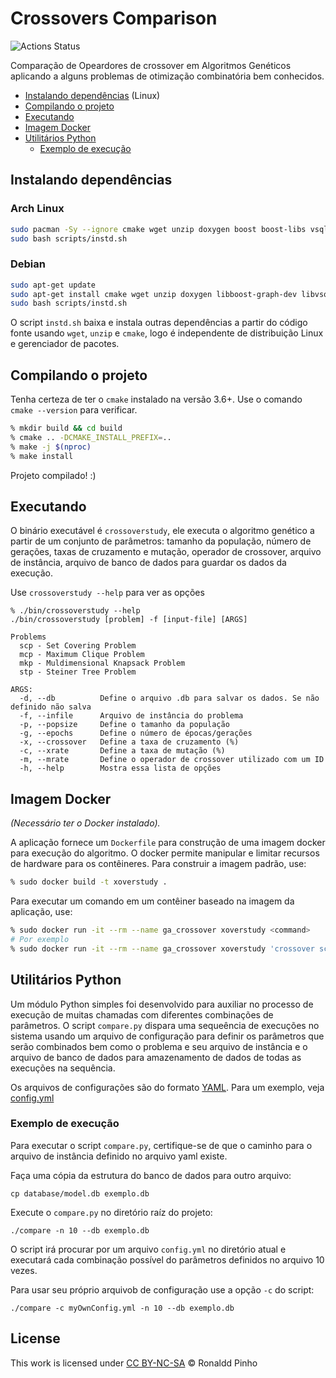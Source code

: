 # Crossovers Comparison

![Actions Status](https://github.com/pinho/crossover-research/workflows/C++%20CI/badge.svg)

Comparação de Opeardores de crossover em Algoritmos Genéticos aplicando a 
alguns problemas de otimização combinatória bem conhecidos.

- [Instalando dependências](#Instalando-dependências) (Linux)
- [Compilando o projeto](#Compilando-o-projeto)
- [Executando](#executando)
- [Imagem Docker](#imagem-docker)
- [Utilitários Python](#Utilitários-python)
    * [Exemplo de execução](#exemplo-de-execução)

## Instalando dependências

### Arch Linux

```sh
sudo pacman -Sy --ignore cmake wget unzip doxygen boost boost-libs vsqlite++ 
sudo bash scripts/instd.sh
```

### Debian

```sh
sudo apt-get update
sudo apt-get install cmake wget unzip doxygen libboost-graph-dev libvsqlitepp-dev
sudo bash scripts/instd.sh
```

O script `instd.sh` baixa e instala outras dependências a partir do código fonte
usando `wget`, `unzip` e `cmake`, logo é independente de distribuição Linux e
gerenciador de pacotes.

## Compilando o projeto

Tenha certeza de ter o `cmake` instalado na versão 3.6+. Use o comando
`cmake --version` para verificar.

```sh
% mkdir build && cd build
% cmake .. -DCMAKE_INSTALL_PREFIX=..
% make -j $(nproc)
% make install
```

Projeto compilado! :)


## Executando

O binário executável é `crossoverstudy`, ele executa o algoritmo genético a partir de
um conjunto de parâmetros: tamanho da população, número de gerações, taxas de
cruzamento e mutação, operador de crossover, arquivo de instância, arquivo de
banco de dados para guardar os dados da execução.

Use `crossoverstudy --help` para ver as opções

```console
% ./bin/crossoverstudy --help
./bin/crossoverstudy [problem] -f [input-file] [ARGS]

Problems
  scp - Set Covering Problem
  mcp - Maximum Clique Problem
  mkp - Muldimensional Knapsack Problem
  stp - Steiner Tree Problem

ARGS:
  -d, --db          Define o arquivo .db para salvar os dados. Se não definido não salva
  -f, --infile      Arquivo de instância do problema
  -p, --popsize     Define o tamanho da população
  -g, --epochs      Define o número de épocas/gerações
  -x, --crossover   Define a taxa de cruzamento (%)
  -c, --xrate       Define a taxa de mutação (%)
  -m, --mrate       Define o operador de crossover utilizado com um ID
  -h, --help        Mostra essa lista de opções
```

## Imagem Docker

_(Necessário ter o Docker instalado)._

A aplicação fornece um `Dockerfile` para construção de uma imagem docker para
execução do algoritmo. O docker permite manipular e limitar recursos de hardware
para os contêineres. Para construir a imagem padrão, use:

```sh
% sudo docker build -t xoverstudy .
```

Para executar um comando em um contêiner baseado na imagem da aplicação, use:

```sh
% sudo docker run -it --rm --name ga_crossover xoverstudy <command>
# Por exemplo
% sudo docker run -it --rm --name ga_crossover xoverstudy 'crossover scp -f /data/scp/scp44.txt'
```

## Utilitários Python

Um módulo Python simples foi desenvolvido para auxiliar no processo de execução
de muitas chamadas com diferentes combinações de parâmetros. O script
`compare.py` dispara uma sequeência de execuções no sistema usando um arquivo de
configuração para definir os parâmetros que serão combinados bem como o problema
e seu arquivo de instância e o arquivo de banco de dados para amazenamento de
dados de todas as execuções na sequência.

Os arquivos de configurações são do formato [YAML](https://yaml.org). Para um
exemplo, veja [config.yml](config.yml)

### Exemplo de execução

Para executar o script `compare.py`, certifique-se de que o caminho para o
arquivo de instância definido no arquivo yaml existe.

Faça uma cópia da estrutura do banco de dados para outro arquivo:

```console
cp database/model.db exemplo.db
```

Execute o `compare.py` no diretório raíz do projeto:

```console
./compare -n 10 --db exemplo.db
```

O script irá procurar por um arquivo `config.yml` no diretório atual e executará
cada combinação possível do parâmetros definidos no arquivo 10 vezes.

Para usar seu próprio arquivob de configuração use a opção `-c` do script:

```console
./compare -c myOwnConfig.yml -n 10 --db exemplo.db
```

## License

This work is licensed under
[CC BY-NC-SA](https://creativecommons.org/licenses/by-nc-sa/4.0/)
&copy; Ronaldd Pinho
